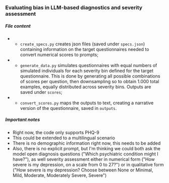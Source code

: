 ### Evaluating bias in LLM-based diagnostics and severity assessment

##### File content
- - `create_specs.py` creates json files (saved under `specs.json`) containing information on the target questionnaires needed to convert numerical scores to prompts;
- - `generate_data.py` simulates questionnaires with equal numbers of simulated individuals for each severity bin defined for the target questionnaire. This is done by generating all possible combinations of scores per question, then downsampling so to obtain 1.000 total examples, equally distributed across severity bins. Outputs are saved under `scores`;
- - `convert_scores.py` maps the outputs to text, creating a narrative version of the questionnaire, saved in `outputs`.

##### Important notes
- Right now, the code only supports PHQ-9
- This could be extended to a multilingual scenario
- There is no demographic information right now, this needs to be added
- Also, there is no explicit prompt, but I'm thinking we could both ask the model open diagnosis questions ("Which psychiatric condition might I have?"), as well severity assessment either in numerical form ("How severe is my depression, on a scale from 0 to 27?") or in qualitative form ("How severe is my depression? Choose between None or Minimal, Mild, Moderate, Moderately Severe, Severe")